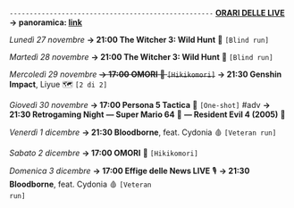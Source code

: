 <code>---------------------------------------------------</code>
<b><u>ORARI DELLE LIVE</u></b>
<b>→ panoramica: <a href="https://trello.com/b/iKwdSGf3/sabaku">link</a></b>

<i>Lunedì 27 novembre</i>
<b>→ 21:00 The Witcher 3: Wild Hunt</b> 🦄 <code>[Blind run]</code>

<i>Martedì 28 novembre</i>
<b>→ 21:00 The Witcher 3: Wild Hunt</b> 🦄 <code>[Blind run]</code>

<i>Mercoledì 29 novembre</i>
<s><b>→ 17:00 OMORI</b> 🔪 <code>[Hikikomori]</code></s>
<b>→ 21:30 Genshin Impact</b>, Liyue 🗺 <code>[2 di 2]</code>

<i>Giovedì 30 novembre</i>
<b>→ 17:00 Persona 5 Tactica</b> 🌟 <code>[One-shot]</code> #adv
<b>→ 21:30 Retrogaming Night</b>
<b>― Super Mario 64</b> 🍄
<b>― Resident Evil 4 (2005)</b> 🧿

<i>Venerdì 1 dicembre</i>
<b>→ 21:30 Bloodborne</b>, feat. Cydonia 🩸 <code>[Veteran run]</code>

<i>Sabato 2 dicembre</i>
<b>→ 17:00 OMORI</b> 🔪 <code>[Hikikomori]</code>

<i>Domenica 3 dicembre</i>
<b>→ 17:00 Effige delle News LIVE</b> 🎙
<b>→ 21:30 Bloodborne</b>, feat. Cydonia 🩸 <code>[Veteran run]</code>
